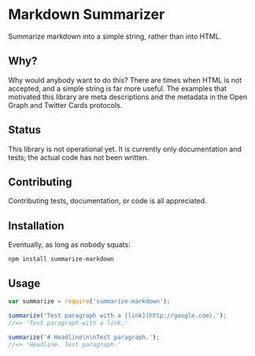 # Markdown Summarizer

Summarize markdown into a simple string, rather than into HTML.

## Why?

Why would anybody want to do this? There are times when HTML is not accepted,
and a simple string is far more useful. The examples that motivated this
library are meta descriptions and the metadata in the Open Graph and Twitter
Cards protocols.

## Status

This library is not operational yet. It is currently only documentation and
tests; the actual code has not been written.

## Contributing

Contributing tests, documentation, or code is all appreciated.

## Installation

Eventually, as long as nobody squats:

```
npm install summarize-markdown
```

## Usage

```js
var summarize = require('summarize-markdown');

summarize('Test paragraph with a [link](http://google.com).');
//=> 'Test paragraph with a link.'

summarize('# Headline\n\nTest paragraph.');
//=> 'Headline. Test paragraph.'
```

